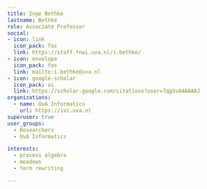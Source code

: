 ```yaml
---
title: Inge Bethke
lastname: Bethke
role: Associate Professor
social:
- icon: link
  icon_pack: fas
  link: https://staff.fnwi.uva.nl/i.bethke/
- icon: envelope
  icon_pack: fas
  link: mailto:i.bethke@uva.nl
- icon: google-scholar
  icon_pack: ai
  link: https://scholar.google.com/citations?user=7qgSvA4AAAAJ
organizations:
  - name: UvA Informatics
    url: https://ivi.uva.nl
superuser: true
user_groups:
  - Researchers
  - UvA Informatics

interests:
  - process algebra
  - meadows
  - term rewriting

---
```

